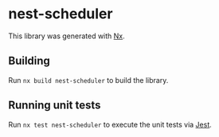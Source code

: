 # nest-scheduler

This library was generated with [Nx](https://nx.dev).

## Building

Run `nx build nest-scheduler` to build the library.

## Running unit tests

Run `nx test nest-scheduler` to execute the unit tests via [Jest](https://jestjs.io).

